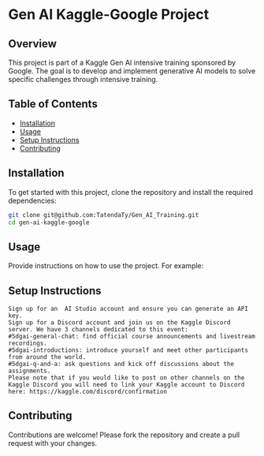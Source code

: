 # Gen AI Kaggle-Google Project

## Overview

This project is part of a Kaggle Gen AI intensive training sponsored by Google. The goal is to develop and implement generative AI models to solve specific challenges through intensive training.

## Table of Contents

- [Installation](#installation)
- [Usage](#usage)
- [Setup Instructions](#setup-instructions)
- [Contributing](#contributing)

## Installation

To get started with this project, clone the repository and install the required dependencies:

```bash
git clone git@github.com:TatendaTy/Gen_AI_Training.git
cd gen-ai-kaggle-google
```

## Usage

Provide instructions on how to use the project. For example:

## Setup Instructions

```Sign up for a Kaggle account and learn how Notebooks work. Make sure to phone verify your account, it’s necessary for the course’s code labs.
Sign up for an  AI Studio account and ensure you can generate an API key.
Sign up for a Discord account and join us on the Kaggle Discord server. We have 3 channels dedicated to this event:
#5dgai-general-chat: find official course announcements and livestream recordings.
#5dgai-introductions: introduce yourself and meet other participants from around the world.
#5dgai-q-and-a: ask questions and kick off discussions about the assignments.
Please note that if you would like to post on other channels on the Kaggle Discord you will need to link your Kaggle account to Discord here: https://kaggle.com/discord/confirmation
```

## Contributing

Contributions are welcome! Please fork the repository and create a pull request with your changes.
